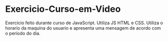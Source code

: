# Exercicio-Curso-em-Video
Exercicio feito durante curso de JavaScript. Utiliza JS HTML e CSS. Utiliza o horario da maquina do usuario e apresenta uma mensagem de acordo com o periodo do dia.

